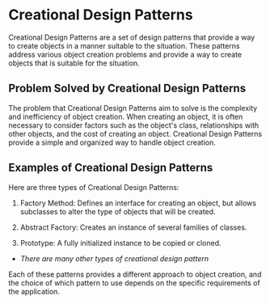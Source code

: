 # Creational Design Patterns

Creational Design Patterns are a set of design patterns that provide a way to create objects in a manner suitable to the situation. These patterns address various object creation problems and provide a way to create objects that is suitable for the situation.

## Problem Solved by Creational Design Patterns

The problem that Creational Design Patterns aim to solve is the complexity and inefficiency of object creation. When creating an object, it is often necessary to consider factors such as the object's class, relationships with other objects, and the cost of creating an object. Creational Design Patterns provide a simple and organized way to handle object creation.

## Examples of Creational Design Patterns

Here are three types of Creational Design Patterns:

1. Factory Method: Defines an interface for creating an object, but allows subclasses to alter the type of objects that will be created.

2. Abstract Factory: Creates an instance of several families of classes.

3. Prototype: A fully initialized instance to be copied or cloned.

- _There are many other types of creational design pattern_

Each of these patterns provides a different approach to object creation, and the choice of which pattern to use depends on the specific requirements of the application.
